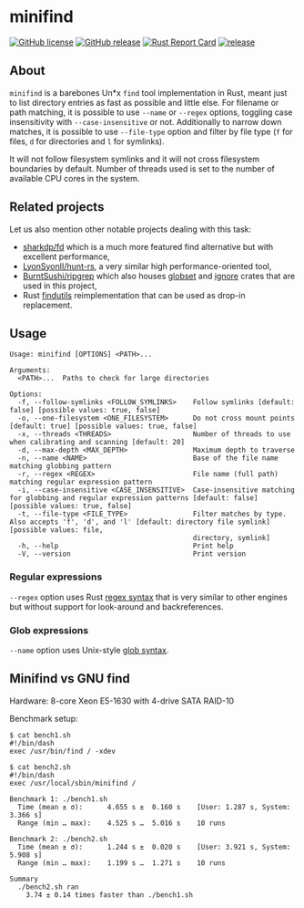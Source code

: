 # minifind

[![GitHub license](https://img.shields.io/github/license/dkorunic/minifind.svg)](https://github.com/dkorunic/minifind/blob/master/LICENSE.txt)
[![GitHub release](https://img.shields.io/github/release/dkorunic/minifind.svg)](https://github.com/dkorunic/minifind/releases/latest)
[![Rust Report Card](https://rust-reportcard.xuri.me/badge/github.com/dkorunic/minifind)](https://rust-reportcard.xuri.me/report/github.com/dkorunic/minifind)
[![release](https://github.com/dkorunic/minifind/actions/workflows/release.yml/badge.svg)](https://github.com/dkorunic/minifind/actions/workflows/release.yml)

## About

`minifind` is a barebones Un\*x `find` tool implementation in Rust, meant just to list directory entries as fast as possible and little else. For filename or path matching, it is possible to use `--name` or `--regex` options, toggling case insensitivity with `--case-insensitive` or not. Additionally to narrow down matches, it is possible to use `--file-type` option and filter by file type (`f` for files, `d` for directories and `l` for symlinks).

It will not follow filesystem symlinks and it will not cross filesystem boundaries by default. Number of threads used is set to the number of available CPU cores in the system.

## Related projects

Let us also mention other notable projects dealing with this task:

- [sharkdp/fd](https://github.com/sharkdp/fd) which is a much more featured find alternative but with excellent performance,
- [LyonSyonII/hunt-rs](https://github.com/LyonSyonII/hunt-rs), a very similar high performance-oriented tool,
- [BurntSushi/ripgrep](https://github.com/BurntSushi/ripgrep) which also houses [globset](https://github.com/BurntSushi/ripgrep/tree/master/crates/globset) and [ignore](https://github.com/BurntSushi/ripgrep/tree/master/crates/ignore) crates that are used in this project,
- Rust [findutils](https://github.com/uutils/findutils) reimplementation that can be used as drop-in replacement.

## Usage

```shell
Usage: minifind [OPTIONS] <PATH>...

Arguments:
  <PATH>...  Paths to check for large directories

Options:
  -f, --follow-symlinks <FOLLOW_SYMLINKS>    Follow symlinks [default: false] [possible values: true, false]
  -o, --one-filesystem <ONE_FILESYSTEM>      Do not cross mount points [default: true] [possible values: true, false]
  -x, --threads <THREADS>                    Number of threads to use when calibrating and scanning [default: 20]
  -d, --max-depth <MAX_DEPTH>                Maximum depth to traverse
  -n, --name <NAME>                          Base of the file name matching globbing pattern
  -r, --regex <REGEX>                        File name (full path) matching regular expression pattern
  -i, --case-insensitive <CASE_INSENSITIVE>  Case-insensitive matching for globbing and regular expression patterns [default: false] [possible values: true, false]
  -t, --file-type <FILE_TYPE>                Filter matches by type. Also accepts 'f', 'd', and 'l' [default: directory file symlink] [possible values: file,
                                             directory, symlink]
  -h, --help                                 Print help
  -V, --version                              Print version
```

### Regular expressions

`--regex` option uses Rust [regex syntax](https://docs.rs/regex/latest/regex/#syntax) that is very similar to other engines but without support for look-around and backreferences.

### Glob expressions

`--name` option uses Unix-style [glob syntax](https://docs.rs/globset/latest/globset/#syntax).

## Minifind vs GNU find

Hardware: 8-core Xeon E5-1630 with 4-drive SATA RAID-10

Benchmark setup:

```shell
$ cat bench1.sh
#!/bin/dash
exec /usr/bin/find / -xdev

$ cat bench2.sh
#!/bin/dash
exec /usr/local/sbin/minifind /
```

```shell
Benchmark 1: ./bench1.sh
  Time (mean ± σ):      4.655 s ±  0.160 s    [User: 1.287 s, System: 3.366 s]
  Range (min … max):    4.525 s …  5.016 s    10 runs

Benchmark 2: ./bench2.sh
  Time (mean ± σ):      1.244 s ±  0.020 s    [User: 3.921 s, System: 5.908 s]
  Range (min … max):    1.199 s …  1.271 s    10 runs

Summary
  ./bench2.sh ran
    3.74 ± 0.14 times faster than ./bench1.sh
```
